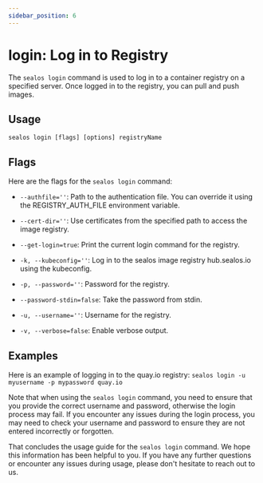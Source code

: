```yaml
---
sidebar_position: 6
---
```


# login: Log in to Registry

The `sealos login` command is used to log in to a container registry on a specified server. Once logged in to the registry, you can pull and push images.

## Usage

```
sealos login [flags] [options] registryName
```

## Flags

Here are the flags for the `sealos login` command:

- `--authfile=''`: Path to the authentication file. You can override it using the REGISTRY_AUTH_FILE environment variable.

- `--cert-dir=''`: Use certificates from the specified path to access the image registry.

- `--get-login=true`: Print the current login command for the registry.

- `-k, --kubeconfig=''`: Log in to the sealos image registry hub.sealos.io using the kubeconfig.

- `-p, --password=''`: Password for the registry.

- `--password-stdin=false`: Take the password from stdin.

- `-u, --username=''`: Username for the registry.

- `-v, --verbose=false`: Enable verbose output.

## Examples

Here is an example of logging in to the quay.io registry: `sealos login -u myusername -p mypassword quay.io`

Note that when using the `sealos login` command, you need to ensure that you provide the correct username and password, otherwise the login process may fail. If you encounter any issues during the login process, you may need to check your username and password to ensure they are not entered incorrectly or forgotten.

That concludes the usage guide for the `sealos login` command. We hope this information has been helpful to you. If you have any further questions or encounter any issues during usage, please don't hesitate to reach out to us.
